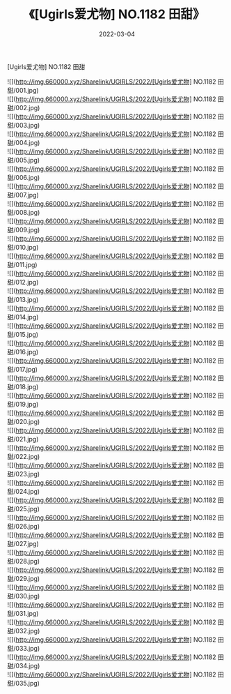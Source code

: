 ﻿---
layout: post
title:  《[Ugirls爱尤物] NO.1182 田甜》
date:   2022-03-04
img: http://img.660000.xyz/Sharelink/UGIRLS/2022/[Ugirls爱尤物] NO.1182 田甜/000.jpg
categories: [美女, 清纯, 唯美]
---

[Ugirls爱尤物] NO.1182 田甜

 ![](http://img.660000.xyz/Sharelink/UGIRLS/2022/[Ugirls爱尤物] NO.1182 田甜/001.jpg) <br>![](http://img.660000.xyz/Sharelink/UGIRLS/2022/[Ugirls爱尤物] NO.1182 田甜/002.jpg) <br>![](http://img.660000.xyz/Sharelink/UGIRLS/2022/[Ugirls爱尤物] NO.1182 田甜/003.jpg) <br>![](http://img.660000.xyz/Sharelink/UGIRLS/2022/[Ugirls爱尤物] NO.1182 田甜/004.jpg) <br>![](http://img.660000.xyz/Sharelink/UGIRLS/2022/[Ugirls爱尤物] NO.1182 田甜/005.jpg) <br>![](http://img.660000.xyz/Sharelink/UGIRLS/2022/[Ugirls爱尤物] NO.1182 田甜/006.jpg) <br>![](http://img.660000.xyz/Sharelink/UGIRLS/2022/[Ugirls爱尤物] NO.1182 田甜/007.jpg) <br>![](http://img.660000.xyz/Sharelink/UGIRLS/2022/[Ugirls爱尤物] NO.1182 田甜/008.jpg) <br>![](http://img.660000.xyz/Sharelink/UGIRLS/2022/[Ugirls爱尤物] NO.1182 田甜/009.jpg) <br>![](http://img.660000.xyz/Sharelink/UGIRLS/2022/[Ugirls爱尤物] NO.1182 田甜/010.jpg) <br>![](http://img.660000.xyz/Sharelink/UGIRLS/2022/[Ugirls爱尤物] NO.1182 田甜/011.jpg) <br>![](http://img.660000.xyz/Sharelink/UGIRLS/2022/[Ugirls爱尤物] NO.1182 田甜/012.jpg) <br>![](http://img.660000.xyz/Sharelink/UGIRLS/2022/[Ugirls爱尤物] NO.1182 田甜/013.jpg) <br>![](http://img.660000.xyz/Sharelink/UGIRLS/2022/[Ugirls爱尤物] NO.1182 田甜/014.jpg) <br>![](http://img.660000.xyz/Sharelink/UGIRLS/2022/[Ugirls爱尤物] NO.1182 田甜/015.jpg) <br>![](http://img.660000.xyz/Sharelink/UGIRLS/2022/[Ugirls爱尤物] NO.1182 田甜/016.jpg) <br>![](http://img.660000.xyz/Sharelink/UGIRLS/2022/[Ugirls爱尤物] NO.1182 田甜/017.jpg) <br>![](http://img.660000.xyz/Sharelink/UGIRLS/2022/[Ugirls爱尤物] NO.1182 田甜/018.jpg) <br>![](http://img.660000.xyz/Sharelink/UGIRLS/2022/[Ugirls爱尤物] NO.1182 田甜/019.jpg) <br>![](http://img.660000.xyz/Sharelink/UGIRLS/2022/[Ugirls爱尤物] NO.1182 田甜/020.jpg) <br>![](http://img.660000.xyz/Sharelink/UGIRLS/2022/[Ugirls爱尤物] NO.1182 田甜/021.jpg) <br>![](http://img.660000.xyz/Sharelink/UGIRLS/2022/[Ugirls爱尤物] NO.1182 田甜/022.jpg) <br>![](http://img.660000.xyz/Sharelink/UGIRLS/2022/[Ugirls爱尤物] NO.1182 田甜/023.jpg) <br>![](http://img.660000.xyz/Sharelink/UGIRLS/2022/[Ugirls爱尤物] NO.1182 田甜/024.jpg) <br>![](http://img.660000.xyz/Sharelink/UGIRLS/2022/[Ugirls爱尤物] NO.1182 田甜/025.jpg) <br>![](http://img.660000.xyz/Sharelink/UGIRLS/2022/[Ugirls爱尤物] NO.1182 田甜/026.jpg) <br>![](http://img.660000.xyz/Sharelink/UGIRLS/2022/[Ugirls爱尤物] NO.1182 田甜/027.jpg) <br>![](http://img.660000.xyz/Sharelink/UGIRLS/2022/[Ugirls爱尤物] NO.1182 田甜/028.jpg) <br>![](http://img.660000.xyz/Sharelink/UGIRLS/2022/[Ugirls爱尤物] NO.1182 田甜/029.jpg) <br>![](http://img.660000.xyz/Sharelink/UGIRLS/2022/[Ugirls爱尤物] NO.1182 田甜/030.jpg) <br>![](http://img.660000.xyz/Sharelink/UGIRLS/2022/[Ugirls爱尤物] NO.1182 田甜/031.jpg) <br>![](http://img.660000.xyz/Sharelink/UGIRLS/2022/[Ugirls爱尤物] NO.1182 田甜/032.jpg) <br>![](http://img.660000.xyz/Sharelink/UGIRLS/2022/[Ugirls爱尤物] NO.1182 田甜/033.jpg) <br>![](http://img.660000.xyz/Sharelink/UGIRLS/2022/[Ugirls爱尤物] NO.1182 田甜/034.jpg) <br>![](http://img.660000.xyz/Sharelink/UGIRLS/2022/[Ugirls爱尤物] NO.1182 田甜/035.jpg) <br>